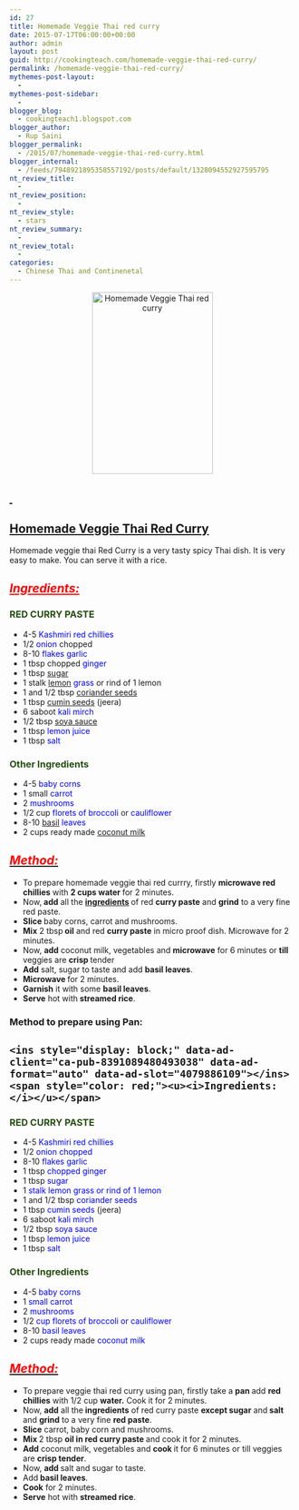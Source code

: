 ```yaml
---
id: 27
title: Homemade Veggie Thai red curry
date: 2015-07-17T06:00:00+00:00
author: admin
layout: post
guid: http://cookingteach.com/homemade-veggie-thai-red-curry/
permalink: /homemade-veggie-thai-red-curry/
mythemes-post-layout:
  - 
mythemes-post-sidebar:
  - 
blogger_blog:
  - cookingteach1.blogspot.com
blogger_author:
  - Rup Saini
blogger_permalink:
  - /2015/07/homemade-veggie-thai-red-curry.html
blogger_internal:
  - /feeds/7948921895358557192/posts/default/1328094552927595795
nt_review_title:
  - 
nt_review_position:
  - 
nt_review_style:
  - stars
nt_review_summary:
  - 
nt_review_total:
  - 
categories:
  - Chinese Thai and Continenetal
---
```

<div dir="ltr" style="text-align: left;">
  <div style="clear: both; text-align: center;">
  </div>
  
  <div style="clear: both; text-align: center;">
    <a href="http://3.bp.blogspot.com/-ZAUCdKGfso8/VaiSYAfZF8I/AAAAAAAAAXk/3YLc3YODyLY/s1600/ThaiRedFishCurry_2.jpg"><img title="Homemade Veggie Thai red curry" src="http://3.bp.blogspot.com/-ZAUCdKGfso8/VaiSYAfZF8I/AAAAAAAAAXk/3YLc3YODyLY/s320/ThaiRedFishCurry_2.jpg" alt="Homemade Veggie Thai red curry" width="213" height="320" border="0" /></a>
  </div>
  
  <h2>
    <span style="text-decoration: underline;"> </span>
  </h2>
  
  <h2>
    <span style="text-decoration: underline;">Homemade Veggie Thai <a title="Red curry" href="http://en.wikipedia.org/wiki/Red_curry" target="_blank" rel="wikipedia">Red Curry</a></span>
  </h2>
  
  <p>
    Homemade veggie thai Red Curry is a very tasty spicy Thai dish. It is very easy to make. You can serve it with a rice.
  </p>
  
  <h2 style="text-align: left;">
    <i><span style="color: red;"><u>Ingredients:</u> </span></i>
  </h2>
  
  <h3 style="text-align: left;">
    <b><span style="color: #274e13;">RED CURRY PASTE </span></b>
  </h3>
  
  <ul>
    <li>
      4-5 <span style="color: blue;">Kashmiri red chillies</span>
    </li>
    <li>
      1/2 <span style="color: blue;">onion</span> chopped
    </li>
    <li>
      8-10<span style="color: blue;"> flakes garlic</span>
    </li>
    <li>
      1 tbsp chopped <span style="color: blue;">ginger</span>
    </li>
    <li>
      1 tbsp <a title="Sugar" href="http://en.wikipedia.org/wiki/Sugar" target="_blank" rel="wikipedia">sugar</a>
    </li>
    <li>
      1 stalk <span style="color: blue;"><a class="zem_slink" title="Lemon" href="http://en.wikipedia.org/wiki/Lemon" target="_blank" rel="wikipedia">lemon</a> grass</span> or rind of 1 lemon
    </li>
    <li>
      1 and 1/2 tbsp <a title="Coriander" href="http://en.wikipedia.org/wiki/Coriander" target="_blank" rel="wikipedia">coriander seeds</a>
    </li>
    <li>
      1 tbsp <a title="Cumin" href="http://en.wikipedia.org/wiki/Cumin" target="_blank" rel="wikipedia">cumin seeds</a> (jeera)
    </li>
    <li>
      6 saboot <span style="color: blue;">kali mirch</span>
    </li>
    <li>
      1/2 tbsp <a title="Soy sauce" href="http://en.wikipedia.org/wiki/Soy_sauce" target="_blank" rel="wikipedia">soya sauce</a>
    </li>
    <li>
      1 tbsp <span style="color: blue;">lemon juice</span>
    </li>
    <li>
      1 tbsp <span style="color: blue;">salt</span>
    </li>
  </ul>
  
  <h3 style="text-align: left;">
    <span style="color: #274e13;">Other Ingredients</span>
  </h3>
  
  <ul>
    <li>
      4-5 <span style="color: blue;">baby corns</span>
    </li>
    <li>
      1 small<span style="color: blue;"> carrot</span>
    </li>
    <li>
      2 <span style="color: blue;">mushrooms</span>
    </li>
    <li>
      1/2 cup <span style="color: blue;">florets of broccoli</span> or<span style="color: blue;"> cauliflower</span>
    </li>
    <li>
      8-10 <a title="Basil" href="http://en.wikipedia.org/wiki/Basil" target="_blank" rel="wikipedia">basil</a> <span style="color: blue;">leaves</span>
    </li>
    <li>
      2 cups ready made <a title="Coconut milk" href="http://en.wikipedia.org/wiki/Coconut_milk" target="_blank" rel="wikipedia">coconut milk</a>
    </li>
  </ul>
  
  <h2 style="text-align: left;">
    <i><u><span style="color: red;">Method: </span></u></i>
  </h2>
  
  <ul>
    <li>
      To prepare homemade veggie thai red currry, firstly <b>microwave red chillies</b> with <b>2 cups water </b>for 2 minutes.
    </li>
    <li>
      Now,<b> add</b> all the <b><a class="zem_slink" title="Ingredient" href="http://en.wikipedia.org/wiki/Ingredient" target="_blank" rel="wikipedia">ingredients</a> </b>of red <b>curry paste</b> and <b>grind</b> to a very fine red paste.
    </li>
    <li>
      <b>Slice </b>baby corns, carrot and mushrooms.
    </li>
    <li>
      <b>Mix</b> 2 tbsp<b> oil</b> and red <b>curry paste</b> in micro proof dish. Microwave for 2 minutes.
    </li>
    <li>
      Now, <b>add</b> coconut milk, vegetables and <b>microwave</b> for 6 minutes or <b>till</b> veggies are <b>crisp </b>tender
    </li>
    <li>
      <b>Add</b> salt, sugar to taste and add <b>basil leaves</b>.
    </li>
    <li>
      <b>Microwave </b>for 2 minutes.
    </li>
    <li>
      <b>Garnish</b> it with some <b>basil leaves</b>.
    </li>
    <li>
      <b>Serve</b> hot with<b> streamed rice</b>.
    </li>
  </ul>
  
  <h3 style="text-align: left;">
    Method to prepare using Pan:
  </h3>
  
  <h2 style="text-align: left;">
    <!-- post -->
    
    <ins style="display: block;" data-ad-client="ca-pub-8391089480493038" data-ad-format="auto" data-ad-slot="4079886109"></ins><span style="color: red;"><u><i>Ingredients:</i></u></span>
  </h2>
  
  <h3 style="text-align: left;">
    <span style="color: #274e13;">RED CURRY PASTE </span>
  </h3>
  
  <ul>
    <li>
      4-5 <span style="color: blue;">Kashmiri red chillies</span>
    </li>
    <li>
      1/2 <span style="color: blue;">onion chopped</span>
    </li>
    <li>
      8-10<span style="color: blue;"> flakes garlic</span>
    </li>
    <li>
      1 tbsp <span style="color: blue;">chopped ginger</span>
    </li>
    <li>
      1 tbsp <span style="color: blue;">sugar</span>
    </li>
    <li>
      1 <span style="color: blue;">stalk lemon grass or rind of 1 lemon</span>
    </li>
    <li>
      1 and 1/2 tbsp<span style="color: blue;"> coriander seeds</span>
    </li>
    <li>
      1 tbsp <span style="color: blue;">cumin seeds</span> (jeera)
    </li>
    <li>
      6 saboot<span style="color: blue;"> kali mirch</span>
    </li>
    <li>
      1/2 tbsp<span style="color: blue;"> soya sauce</span>
    </li>
    <li>
      1 tbsp<span style="color: blue;"> lemon juice</span>
    </li>
    <li>
      1 tbsp <span style="color: blue;">salt</span>
    </li>
  </ul>
  
  <h3 style="text-align: left;">
    <span style="color: #274e13;">Other Ingredients</span>
  </h3>
  
  <ul>
    <li>
      4-5 <span style="color: blue;">baby corns</span>
    </li>
    <li>
      1 <span style="color: blue;">small carrot</span>
    </li>
    <li>
      2 <span style="color: blue;">mushrooms</span>
    </li>
    <li>
      1/2 <span style="color: blue;">cup florets of broccoli or cauliflower</span>
    </li>
    <li>
      8-10 <span style="color: blue;">basil leaves</span>
    </li>
    <li>
      2 cups ready made<span style="color: blue;"> coconut milk</span>
    </li>
  </ul>
  
  <h2 style="text-align: left;">
    <i><u><span style="color: red;">Method: </span></u></i>
  </h2>
  
  <ul>
    <li>
      To prepare veggie thai red curry using pan, firstly take a <b>pan </b>add <b>red chillies</b> with 1/2 cup <b>water.</b> Cook it for 2 minutes.
    </li>
    <li>
      Now, <b>add</b> all the<b> ingredients</b> of red curry paste <b>except sugar</b> and<b> salt </b>and <b>grind</b> to a very fine <b>red paste</b>.
    </li>
    <li>
      <b>Slice</b> carrot, baby corn and mushrooms.
    </li>
    <li>
      <b>Mix </b>2 tbsp <b>oil in red curry paste </b>and cook it for 2 minutes.
    </li>
    <li>
      <b>Add</b> coconut milk, vegetables and <b>cook </b>it for 6 minutes or till veggies are <b>crisp tender</b>.
    </li>
    <li>
      Now, <b>add </b>salt and sugar to taste.
    </li>
    <li>
      Add<b> basil leaves</b>.
    </li>
    <li>
      <b>Cook</b> for 2 minutes.
    </li>
    <li>
      <b>Serve</b> hot with <b>streamed rice</b>.
    </li>
  </ul>
</div>
